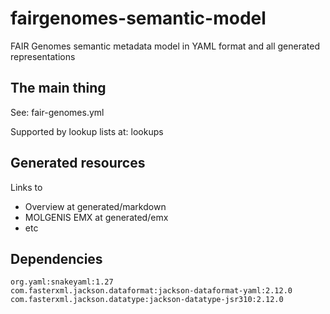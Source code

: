 # fairgenomes-semantic-model
FAIR Genomes semantic metadata model in YAML format and all generated representations

## The main thing

See: fair-genomes.yml

Supported by lookup lists at: lookups

## Generated resources

Links to
- Overview at generated/markdown
- MOLGENIS EMX at generated/emx
- etc

## Dependencies
```
org.yaml:snakeyaml:1.27
com.fasterxml.jackson.dataformat:jackson-dataformat-yaml:2.12.0
com.fasterxml.jackson.datatype:jackson-datatype-jsr310:2.12.0
```
